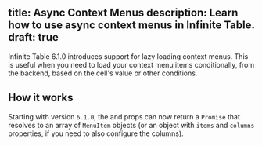 title: Async Context Menus
description: Learn how to use async context menus in Infinite Table.
draft: true
---

Infinite Table 6.1.0 introduces support for lazy loading context menus. This is useful when you need to load your context menu items conditionally, from the backend, based on the cell's value or other conditions.

## How it works

Starting with version `6.1.0`, the <PropLink name="getCellContextMenuItems"/> and <PropLink name="getContextMenuItems"/> props can now return a `Promise` that resolves to an array of `MenuItem` objects (or an object with `items` and `columns` properties, if you need to also configure the columns).
